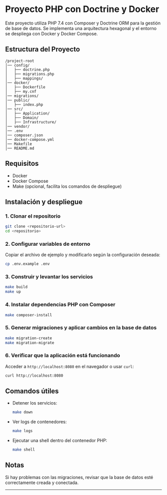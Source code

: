 # Proyecto PHP con Doctrine y Docker

Este proyecto utiliza PHP 7.4 con Composer y Doctrine ORM para la gestión de base de datos. Se implementa una arquitectura hexagonal y el entorno se despliega con Docker y Docker Compose.

## Estructura del Proyecto

```
/project-root
│── config/
│   ├── doctrine.php
│   ├── migrations.php
│   ├── mappings/
│── docker/
│   ├── Dockerfile
│   ├── my.cnf
│── migrations/
│── public/
│   ├── index.php
│── src/
│   ├── Application/
│   ├── Domain/
│   ├── Infrastructure/
│── vendor/
│── .env
│── composer.json
│── docker-compose.yml
│── Makefile
│── README.md
```

## Requisitos

- Docker
- Docker Compose
- Make (opcional, facilita los comandos de despliegue)

## Instalación y despliegue

### 1. Clonar el repositorio

```sh
git clone <repositorio-url>
cd <repositorio>
```

### 2. Configurar variables de entorno

Copiar el archivo de ejemplo y modificarlo según la configuración deseada:

```sh
cp .env.example .env
```

### 3. Construir y levantar los servicios

```sh
make build
make up
```

### 4. Instalar dependencias PHP con Composer

```sh
make composer-install
```

### 5. Generar migraciones y aplicar cambios en la base de datos

```sh
make migration-create
make migration-migrate
```

### 6. Verificar que la aplicación está funcionando

Acceder a `http://localhost:8080` en el navegador o usar `curl`:

```sh
curl http://localhost:8080
```

## Comandos útiles

- Detener los servicios:
  ```sh
  make down
  ```
- Ver logs de contenedores:
  ```sh
  make logs
  ```
- Ejecutar una shell dentro del contenedor PHP:
  ```sh
  make shell
  ```

## Notas

Si hay problemas con las migraciones, revisar que la base de datos esté correctamente creada y conectada.

---
